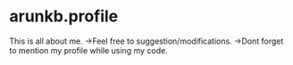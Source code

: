 # arunkb.profile
This is all about me.
->Feel free to suggestion/modifications.
->Dont forget to mention my profile while using my code.

